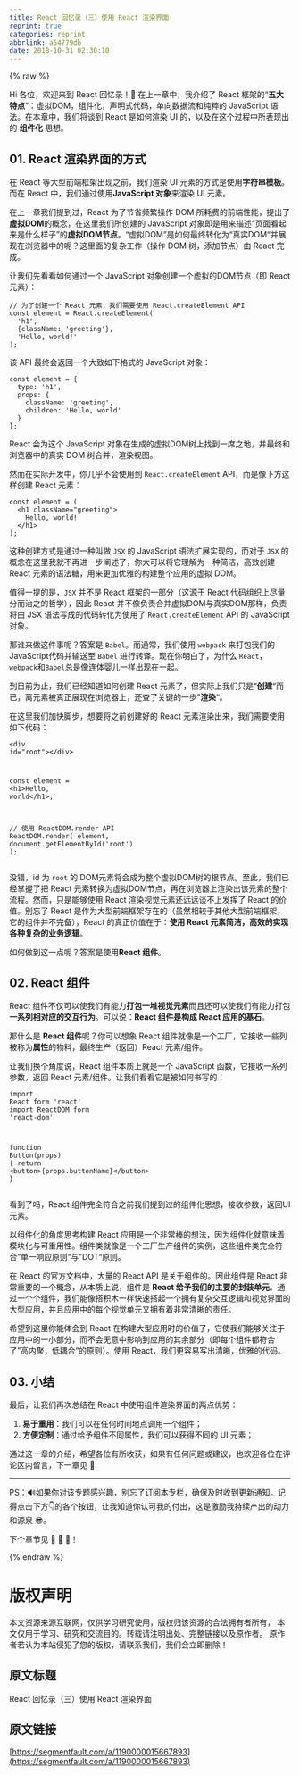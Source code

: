 ```yaml
---
title: React 回忆录（三）使用 React 渲染界面
reprint: true
categories: reprint
abbrlink: a54779db
date: 2018-10-31 02:30:10
---
```


{% raw %}
<p>Hi &#x5404;&#x4F4D;&#xFF0C;&#x6B22;&#x8FCE;&#x6765;&#x5230; React &#x56DE;&#x5FC6;&#x5F55;&#xFF01;&#x1F44B; &#x5728;&#x4E0A;&#x4E00;&#x7AE0;&#x4E2D;&#xFF0C;&#x6211;&#x4ECB;&#x7ECD;&#x4E86; React &#x6846;&#x67B6;&#x7684;&#x201C;<strong>&#x4E94;&#x5927;&#x7279;&#x70B9;</strong>&#x201D;&#xFF1A;&#x865A;&#x62DF;DOM&#xFF0C;&#x7EC4;&#x4EF6;&#x5316;&#xFF0C;&#x58F0;&#x660E;&#x5F0F;&#x4EE3;&#x7801;&#xFF0C;&#x5355;&#x5411;&#x6570;&#x636E;&#x6D41;&#x548C;&#x7EAF;&#x7CB9;&#x7684; JavaScript &#x8BED;&#x6CD5;&#x3002;&#x5728;&#x672C;&#x7AE0;&#x4E2D;&#xFF0C;&#x6211;&#x4EEC;&#x5C06;&#x8C08;&#x5230; React &#x662F;&#x5982;&#x4F55;&#x6E32;&#x67D3; UI &#x7684;&#xFF0C;&#x4EE5;&#x53CA;&#x5728;&#x8FD9;&#x4E2A;&#x8FC7;&#x7A0B;&#x4E2D;&#x6240;&#x8868;&#x73B0;&#x51FA;&#x7684; <strong>&#x7EC4;&#x4EF6;&#x5316;</strong> &#x601D;&#x60F3;&#x3002;</p><h2 id="articleHeader0">01. React &#x6E32;&#x67D3;&#x754C;&#x9762;&#x7684;&#x65B9;&#x5F0F;</h2><p>&#x5728; React &#x7B49;&#x5927;&#x578B;&#x524D;&#x7AEF;&#x6846;&#x67B6;&#x51FA;&#x73B0;&#x4E4B;&#x524D;&#xFF0C;&#x6211;&#x4EEC;&#x6E32;&#x67D3; UI &#x5143;&#x7D20;&#x7684;&#x65B9;&#x5F0F;&#x662F;&#x4F7F;&#x7528;<strong>&#x5B57;&#x7B26;&#x4E32;&#x6A21;&#x677F;</strong>&#x3002;&#x800C;&#x5728; React &#x4E2D;&#xFF0C;&#x6211;&#x4EEC;&#x901A;&#x8FC7;&#x4F7F;&#x7528;<strong>JavaScript &#x5BF9;&#x8C61;</strong>&#x6765;&#x6E32;&#x67D3; UI &#x5143;&#x7D20;&#x3002;</p><p>&#x5728;&#x4E0A;&#x4E00;&#x7AE0;&#x6211;&#x4EEC;&#x63D0;&#x5230;&#x8FC7;&#xFF0C;React &#x4E3A;&#x4E86;&#x8282;&#x7701;&#x9891;&#x7E41;&#x64CD;&#x4F5C; DOM &#x6240;&#x8017;&#x8D39;&#x7684;&#x524D;&#x7AEF;&#x6027;&#x80FD;&#xFF0C;&#x63D0;&#x51FA;&#x4E86;<strong>&#x865A;&#x62DF;DOM</strong>&#x7684;&#x6982;&#x5FF5;&#xFF0C;&#x5728;&#x8FD9;&#x91CC;&#x6211;&#x4EEC;&#x6240;&#x521B;&#x5EFA;&#x7684; JavaScript &#x5BF9;&#x8C61;&#x5373;&#x662F;&#x7528;&#x6765;&#x63CF;&#x8FF0;&#x201C;&#x9875;&#x9762;&#x770B;&#x8D77;&#x6765;&#x662F;&#x4EC0;&#x4E48;&#x6837;&#x5B50;&#x201D;&#x7684;<strong>&#x865A;&#x62DF;DOM&#x8282;&#x70B9;</strong>&#x3002;&#x201C;&#x865A;&#x62DF;DOM&#x201D;&#x662F;&#x5982;&#x4F55;&#x6700;&#x7EC8;&#x8F6C;&#x5316;&#x4E3A;&#x201C;&#x771F;&#x5B9E;DOM&#x201C;&#x5E76;&#x5C55;&#x73B0;&#x5728;&#x6D4F;&#x89C8;&#x5668;&#x4E2D;&#x7684;&#x5462;&#xFF1F;&#x8FD9;&#x91CC;&#x9762;&#x7684;&#x590D;&#x6742;&#x5DE5;&#x4F5C;&#xFF08;&#x64CD;&#x4F5C; DOM &#x6811;&#xFF0C;&#x6DFB;&#x52A0;&#x8282;&#x70B9;&#xFF09;&#x7531; React &#x5B8C;&#x6210;&#x3002;</p><p>&#x8BA9;&#x6211;&#x4EEC;&#x5148;&#x770B;&#x770B;&#x5982;&#x4F55;&#x901A;&#x8FC7;&#x4E00;&#x4E2A; JavaScript &#x5BF9;&#x8C61;&#x521B;&#x5EFA;&#x4E00;&#x4E2A;&#x865A;&#x62DF;&#x7684;DOM&#x8282;&#x70B9;&#xFF08;&#x5373; React &#x5143;&#x7D20;&#xFF09;&#xFF1A;</p><div class="widget-codetool" style="display:none"><div class="widget-codetool--inner"><span class="selectCode code-tool" data-toggle="tooltip" data-placement="top" title="" data-original-title="&#x5168;&#x9009;"></span> <span type="button" class="copyCode code-tool" data-toggle="tooltip" data-placement="top" data-clipboard-text="// &#x4E3A;&#x4E86;&#x521B;&#x5EFA;&#x4E00;&#x4E2A; React &#x5143;&#x7D20;&#xFF0C;&#x6211;&#x4EEC;&#x9700;&#x8981;&#x4F7F;&#x7528; React.createElement API
const element = React.createElement(
  &apos;h1&apos;,
  {className: &apos;greeting&apos;},
  &apos;Hello, world!&apos;
);" title="" data-original-title="&#x590D;&#x5236;"></span> <span type="button" class="saveToNote code-tool" data-toggle="tooltip" data-placement="top" title="" data-original-title="&#x653E;&#x8FDB;&#x7B14;&#x8BB0;"></span></div></div><pre class="hljs actionscript"><code><span class="hljs-comment">// &#x4E3A;&#x4E86;&#x521B;&#x5EFA;&#x4E00;&#x4E2A; React &#x5143;&#x7D20;&#xFF0C;&#x6211;&#x4EEC;&#x9700;&#x8981;&#x4F7F;&#x7528; React.createElement API</span>
<span class="hljs-keyword">const</span> element = React.createElement(
  <span class="hljs-string">&apos;h1&apos;</span>,
  {className: <span class="hljs-string">&apos;greeting&apos;</span>},
  <span class="hljs-string">&apos;Hello, world!&apos;</span>
);</code></pre><p>&#x8BE5; API &#x6700;&#x7EC8;&#x4F1A;&#x8FD4;&#x56DE;&#x4E00;&#x4E2A;&#x5927;&#x81F4;&#x5982;&#x4E0B;&#x683C;&#x5F0F;&#x7684; JavaScript &#x5BF9;&#x8C61;&#xFF1A;</p><div class="widget-codetool" style="display:none"><div class="widget-codetool--inner"><span class="selectCode code-tool" data-toggle="tooltip" data-placement="top" title="" data-original-title="&#x5168;&#x9009;"></span> <span type="button" class="copyCode code-tool" data-toggle="tooltip" data-placement="top" data-clipboard-text="const element = {
  type: &apos;h1&apos;,
  props: {
    className: &apos;greeting&apos;,
    children: &apos;Hello, world&apos;
  }
};" title="" data-original-title="&#x590D;&#x5236;"></span> <span type="button" class="saveToNote code-tool" data-toggle="tooltip" data-placement="top" title="" data-original-title="&#x653E;&#x8FDB;&#x7B14;&#x8BB0;"></span></div></div><pre class="hljs xquery"><code>const <span class="hljs-literal">element</span> = {
  type: <span class="hljs-string">&apos;h1&apos;</span>,
  props: {
    className: <span class="hljs-string">&apos;greeting&apos;</span>,
    children: <span class="hljs-string">&apos;Hello, world&apos;</span>
  }
};</code></pre><p>React &#x4F1A;&#x4E3A;&#x8FD9;&#x4E2A; JavaScript &#x5BF9;&#x8C61;&#x5728;&#x751F;&#x6210;&#x7684;&#x865A;&#x62DF;DOM&#x6811;&#x4E0A;&#x627E;&#x5230;&#x4E00;&#x5E2D;&#x4E4B;&#x5730;&#xFF0C;&#x5E76;&#x6700;&#x7EC8;&#x548C;&#x6D4F;&#x89C8;&#x5668;&#x4E2D;&#x7684;&#x771F;&#x5B9E; DOM &#x6811;&#x5408;&#x5E76;&#xFF0C;&#x6E32;&#x67D3;&#x89C6;&#x56FE;&#x3002;</p><p>&#x7136;&#x800C;&#x5728;&#x5B9E;&#x9645;&#x5F00;&#x53D1;&#x4E2D;&#xFF0C;&#x4F60;&#x51E0;&#x4E4E;&#x4E0D;&#x4F1A;&#x4F7F;&#x7528;&#x5230; <code>React.createElement</code> API&#xFF0C;&#x800C;&#x662F;&#x50CF;&#x4E0B;&#x65B9;&#x8FD9;&#x6837;&#x521B;&#x5EFA; React &#x5143;&#x7D20;&#xFF1A;</p><div class="widget-codetool" style="display:none"><div class="widget-codetool--inner"><span class="selectCode code-tool" data-toggle="tooltip" data-placement="top" title="" data-original-title="&#x5168;&#x9009;"></span> <span type="button" class="copyCode code-tool" data-toggle="tooltip" data-placement="top" data-clipboard-text="const element = (
  &lt;h1 className=&quot;greeting&quot;&gt;
    Hello, world!
  &lt;/h1&gt;
);" title="" data-original-title="&#x590D;&#x5236;"></span> <span type="button" class="saveToNote code-tool" data-toggle="tooltip" data-placement="top" title="" data-original-title="&#x653E;&#x8FDB;&#x7B14;&#x8BB0;"></span></div></div><pre class="hljs javascript"><code><span class="hljs-keyword">const</span> element = (
  <span class="xml"><span class="hljs-tag">&lt;<span class="hljs-name">h1</span> <span class="hljs-attr">className</span>=<span class="hljs-string">&quot;greeting&quot;</span>&gt;</span>
    Hello, world!
  <span class="hljs-tag">&lt;/<span class="hljs-name">h1</span>&gt;</span></span>
);</code></pre><p>&#x8FD9;&#x79CD;&#x521B;&#x5EFA;&#x65B9;&#x5F0F;&#x662F;&#x901A;&#x8FC7;&#x4E00;&#x79CD;&#x53EB;&#x505A; <code>JSX</code> &#x7684; JavaScript &#x8BED;&#x6CD5;&#x6269;&#x5C55;&#x5B9E;&#x73B0;&#x7684;&#xFF0C;&#x800C;&#x5BF9;&#x4E8E; <code>JSX</code> &#x7684;&#x6982;&#x5FF5;&#x5728;&#x8FD9;&#x91CC;&#x6211;&#x5C31;&#x4E0D;&#x518D;&#x8FDB;&#x4E00;&#x6B65;&#x9610;&#x8FF0;&#x4E86;&#xFF0C;&#x4F60;&#x5927;&#x53EF;&#x4EE5;&#x5C06;&#x5B83;&#x7406;&#x89E3;&#x4E3A;&#x4E00;&#x79CD;&#x7B80;&#x6D01;&#xFF0C;&#x9AD8;&#x6548;&#x521B;&#x5EFA; React &#x5143;&#x7D20;&#x7684;&#x8BED;&#x6CD5;&#x7CD6;&#xFF0C;&#x7528;&#x6765;&#x66F4;&#x52A0;&#x4F18;&#x96C5;&#x7684;&#x6784;&#x5EFA;&#x6574;&#x4E2A;&#x5E94;&#x7528;&#x7684;&#x865A;&#x62DF; DOM&#x3002;</p><p>&#x503C;&#x5F97;&#x4E00;&#x63D0;&#x7684;&#x662F;&#xFF0C;<code>JSX</code> &#x5E76;&#x4E0D;&#x662F; React &#x6846;&#x67B6;&#x7684;&#x4E00;&#x90E8;&#x5206;&#xFF08;&#x8FD9;&#x6E90;&#x4E8E; React &#x4EE3;&#x7801;&#x7EC4;&#x7EC7;&#x4E0A;&#x5C3D;&#x91CF;&#x5206;&#x800C;&#x6CBB;&#x4E4B;&#x7684;&#x54F2;&#x5B66;&#xFF09;&#xFF0C;&#x56E0;&#x6B64; React &#x5E76;&#x4E0D;&#x50CF;&#x8D1F;&#x8D23;&#x5408;&#x5E76;&#x865A;&#x62DF;DOM&#x4E0E;&#x771F;&#x5B9E;DOM&#x90A3;&#x6837;&#xFF0C;&#x8D1F;&#x8D23;&#x5C06;&#x7531; JSX &#x8BED;&#x6CD5;&#x5199;&#x6210;&#x7684;&#x4EE3;&#x7801;&#x8F6C;&#x5316;&#x4E3A;&#x4F7F;&#x7528;&#x4E86; <code>React.createElement</code> API &#x7684; JavaScript &#x5BF9;&#x8C61;&#x3002;</p><p>&#x90A3;&#x8C01;&#x6765;&#x505A;&#x8FD9;&#x4EF6;&#x4E8B;&#x5462;&#xFF1F;&#x7B54;&#x6848;&#x662F; <code>Babel</code>&#x3002;&#x800C;&#x901A;&#x5E38;&#xFF0C;&#x6211;&#x4EEC;&#x4F7F;&#x7528; <code>webpack</code> &#x6765;&#x6253;&#x5305;&#x6211;&#x4EEC;&#x7684; JavaScript&#x4EE3;&#x7801;&#x5E76;&#x8F93;&#x9001;&#x81F3; <code>Babel</code> &#x8FDB;&#x884C;&#x8F6C;&#x8BD1;&#x3002;&#x73B0;&#x5728;&#x4F60;&#x660E;&#x767D;&#x4E86;&#xFF0C;&#x4E3A;&#x4EC0;&#x4E48; <code>React</code>&#xFF0C;<code>webpack</code>&#x548C;<code>Babel</code>&#x603B;&#x662F;&#x50CF;&#x8FDE;&#x4F53;&#x5A74;&#x513F;&#x4E00;&#x6837;&#x51FA;&#x73B0;&#x5728;&#x4E00;&#x8D77;&#x3002;</p><p>&#x5230;&#x76EE;&#x524D;&#x4E3A;&#x6B62;&#xFF0C;&#x6211;&#x4EEC;&#x5DF2;&#x7ECF;&#x77E5;&#x9053;&#x5982;&#x4F55;&#x521B;&#x5EFA; React &#x5143;&#x7D20;&#x4E86;&#xFF0C;&#x4F46;&#x5B9E;&#x9645;&#x4E0A;&#x6211;&#x4EEC;&#x53EA;&#x662F;&#x201C;<strong>&#x521B;&#x5EFA;</strong>&#x201C;&#x800C;&#x5DF2;&#xFF0C;&#x79BB;&#x5143;&#x7D20;&#x88AB;&#x771F;&#x6B63;&#x5C55;&#x73B0;&#x5728;&#x6D4F;&#x89C8;&#x5668;&#x4E0A;&#xFF0C;&#x8FD8;&#x67E5;&#x4E86;&#x5173;&#x952E;&#x7684;&#x4E00;&#x6B65;&#x201D;<strong>&#x6E32;&#x67D3;</strong>&#x201C;&#x3002;</p><p>&#x5728;&#x8FD9;&#x91CC;&#x6211;&#x4EEC;&#x52A0;&#x5FEB;&#x811A;&#x6B65;&#xFF0C;&#x60F3;&#x8981;&#x5C06;&#x4E4B;&#x524D;&#x521B;&#x5EFA;&#x597D;&#x7684; React &#x5143;&#x7D20;&#x6E32;&#x67D3;&#x51FA;&#x6765;&#xFF0C;&#x6211;&#x4EEC;&#x9700;&#x8981;&#x4F7F;&#x7528;&#x5982;&#x4E0B;&#x4EE3;&#x7801;&#xFF1A;</p><div class="widget-codetool" style="display:none"><div class="widget-codetool--inner"><span class="selectCode code-tool" data-toggle="tooltip" data-placement="top" title="" data-original-title="&#x5168;&#x9009;"></span> <span type="button" class="copyCode code-tool" data-toggle="tooltip" data-placement="top" data-clipboard-text="&lt;div id=&quot;root&quot;&gt;&lt;/div&gt;

const element = &lt;h1&gt;Hello, world&lt;/h1&gt;;

// &#x4F7F;&#x7528; ReactDOM.render API
ReactDOM.render(
  element,
  document.getElementById(&apos;root&apos;)
);" title="" data-original-title="&#x590D;&#x5236;"></span> <span type="button" class="saveToNote code-tool" data-toggle="tooltip" data-placement="top" title="" data-original-title="&#x653E;&#x8FDB;&#x7B14;&#x8BB0;"></span></div></div><pre class="hljs javascript"><code>&lt;div id=<span class="hljs-string">&quot;root&quot;</span>&gt;<span class="xml"><span class="hljs-tag">&lt;/<span class="hljs-name">div</span>&gt;</span></span>

<span class="hljs-keyword">const</span> element = <span class="xml"><span class="hljs-tag">&lt;<span class="hljs-name">h1</span>&gt;</span>Hello, world<span class="hljs-tag">&lt;/<span class="hljs-name">h1</span>&gt;</span></span>;

<span class="hljs-comment">// &#x4F7F;&#x7528; ReactDOM.render API</span>
ReactDOM.render(
  element,
  <span class="hljs-built_in">document</span>.getElementById(<span class="hljs-string">&apos;root&apos;</span>)
);</code></pre><p>&#x6CA1;&#x9519;&#xFF0C;id &#x4E3A; <code>root</code> &#x7684; DOM&#x5143;&#x7D20;&#x5C06;&#x4F1A;&#x6210;&#x4E3A;&#x6574;&#x4E2A;&#x865A;&#x62DF;DOM&#x6811;&#x7684;&#x6839;&#x8282;&#x70B9;&#x3002;&#x81F3;&#x6B64;&#xFF0C;&#x6211;&#x4EEC;&#x5DF2;&#x7ECF;&#x638C;&#x63E1;&#x4E86;&#x628A; React &#x5143;&#x7D20;&#x8F6C;&#x6362;&#x4E3A;&#x865A;&#x62DF;DOM&#x8282;&#x70B9;&#xFF0C;&#x518D;&#x5728;&#x6D4F;&#x89C8;&#x5668;&#x4E0A;&#x6E32;&#x67D3;&#x51FA;&#x8BE5;&#x5143;&#x7D20;&#x7684;&#x6574;&#x4E2A;&#x6D41;&#x7A0B;&#x3002;&#x7136;&#x800C;&#xFF0C;&#x53EA;&#x662F;&#x80FD;&#x591F;&#x4F7F;&#x7528; React &#x6E32;&#x67D3;&#x89C6;&#x89C9;&#x5143;&#x7D20;&#x8FD8;&#x8FDC;&#x8FDC;&#x8C08;&#x4E0D;&#x4E0A;&#x53D1;&#x6325;&#x4E86; React &#x7684;&#x4EF7;&#x503C;&#x3002;&#x522B;&#x5FD8;&#x4E86; React &#x662F;&#x4F5C;&#x4E3A;&#x5927;&#x578B;&#x524D;&#x7AEF;&#x6846;&#x67B6;&#x5B58;&#x5728;&#x7684;&#xFF08;&#x867D;&#x7136;&#x76F8;&#x8F83;&#x4E8E;&#x5176;&#x4ED6;&#x5927;&#x578B;&#x524D;&#x7AEF;&#x6846;&#x67B6;&#xFF0C;&#x5B83;&#x7684;&#x7EC4;&#x4EF6;&#x5E76;&#x4E0D;&#x5B8C;&#x5907;&#xFF09;&#xFF0C;React &#x7684;&#x771F;&#x6B63;&#x4EF7;&#x503C;&#x5728;&#x4E8E;&#xFF1A;<strong>&#x4F7F;&#x7528; React &#x5143;&#x7D20;&#x7B80;&#x6D01;&#xFF0C;&#x9AD8;&#x6548;&#x7684;&#x5B9E;&#x73B0;&#x5404;&#x79CD;&#x590D;&#x6742;&#x7684;&#x4E1A;&#x52A1;&#x903B;&#x8F91;</strong>&#x3002;</p><p>&#x5982;&#x4F55;&#x505A;&#x5230;&#x8FD9;&#x4E00;&#x70B9;&#x5462;&#xFF1F;&#x7B54;&#x6848;&#x662F;&#x4F7F;&#x7528;<strong>React &#x7EC4;&#x4EF6;</strong>&#x3002;</p><h2 id="articleHeader1">02. React &#x7EC4;&#x4EF6;</h2><p>React &#x7EC4;&#x4EF6;&#x4E0D;&#x4EC5;&#x53EF;&#x4EE5;&#x4F7F;&#x6211;&#x4EEC;&#x6709;&#x80FD;&#x529B;<strong>&#x6253;&#x5305;&#x4E00;&#x5806;&#x89C6;&#x89C9;&#x5143;&#x7D20;</strong>&#x800C;&#x4E14;&#x8FD8;&#x53EF;&#x4EE5;&#x4F7F;&#x6211;&#x4EEC;&#x6709;&#x80FD;&#x529B;&#x6253;&#x5305;<strong>&#x4E00;&#x7CFB;&#x5217;&#x76F8;&#x5BF9;&#x5E94;&#x7684;&#x4EA4;&#x4E92;&#x884C;&#x4E3A;</strong>&#x3002;&#x53EF;&#x4EE5;&#x8BF4;&#xFF1A;<strong>React &#x7EC4;&#x4EF6;&#x662F;&#x6784;&#x6210; React &#x5E94;&#x7528;&#x7684;&#x57FA;&#x77F3;</strong>&#x3002;</p><p>&#x90A3;&#x4EC0;&#x4E48;&#x662F; <strong>React &#x7EC4;&#x4EF6;</strong>&#x5462;&#xFF1F;&#x4F60;&#x53EF;&#x4EE5;&#x60F3;&#x8C61; React &#x7EC4;&#x4EF6;&#x5C31;&#x50CF;&#x662F;&#x4E00;&#x4E2A;&#x5DE5;&#x5382;&#xFF0C;&#x5B83;&#x63A5;&#x6536;&#x4E00;&#x4E9B;&#x5217;&#x88AB;&#x79F0;&#x4E3A;<strong>&#x5C5E;&#x6027;</strong>&#x7684;&#x7269;&#x6599;&#xFF0C;&#x6700;&#x7EC8;&#x751F;&#x4EA7;&#xFF08;&#x8FD4;&#x56DE;&#xFF09;React &#x5143;&#x7D20;/&#x7EC4;&#x4EF6;&#x3002;</p><p>&#x8BA9;&#x6211;&#x4EEC;&#x6362;&#x4E2A;&#x89D2;&#x5EA6;&#x8BF4;&#xFF0C;React &#x7EC4;&#x4EF6;&#x672C;&#x8D28;&#x4E0A;&#x5C31;&#x662F;&#x4E00;&#x4E2A; JavaScript &#x51FD;&#x6570;&#xFF0C;&#x5B83;&#x63A5;&#x6536;&#x4E00;&#x7CFB;&#x5217;&#x53C2;&#x6570;&#xFF0C;&#x8FD4;&#x56DE; React &#x5143;&#x7D20;/&#x7EC4;&#x4EF6;&#x3002;&#x8BA9;&#x6211;&#x4EEC;&#x770B;&#x770B;&#x5B83;&#x662F;&#x88AB;&#x5982;&#x4F55;&#x4E66;&#x5199;&#x7684;&#xFF1A;</p><div class="widget-codetool" style="display:none"><div class="widget-codetool--inner"><span class="selectCode code-tool" data-toggle="tooltip" data-placement="top" title="" data-original-title="&#x5168;&#x9009;"></span> <span type="button" class="copyCode code-tool" data-toggle="tooltip" data-placement="top" data-clipboard-text="import React form &apos;react&apos;
import ReactDOM form &apos;react-dom&apos;

function Button(props) {
    return &lt;button&gt;{props.buttonName}&lt;/button&gt;
}" title="" data-original-title="&#x590D;&#x5236;"></span> <span type="button" class="saveToNote code-tool" data-toggle="tooltip" data-placement="top" title="" data-original-title="&#x653E;&#x8FDB;&#x7B14;&#x8BB0;"></span></div></div><pre class="hljs javascript"><code><span class="hljs-keyword">import</span> React form <span class="hljs-string">&apos;react&apos;</span>
<span class="hljs-keyword">import</span> ReactDOM form <span class="hljs-string">&apos;react-dom&apos;</span>

<span class="hljs-function"><span class="hljs-keyword">function</span> <span class="hljs-title">Button</span>(<span class="hljs-params">props</span>) </span>{
    <span class="hljs-keyword">return</span> <span class="xml"><span class="hljs-tag">&lt;<span class="hljs-name">button</span>&gt;</span>{props.buttonName}<span class="hljs-tag">&lt;/<span class="hljs-name">button</span>&gt;</span></span>
}</code></pre><p>&#x770B;&#x5230;&#x4E86;&#x5417;&#xFF0C;React &#x7EC4;&#x4EF6;&#x5B8C;&#x5168;&#x7B26;&#x5408;&#x4E4B;&#x524D;&#x6211;&#x4EEC;&#x63D0;&#x5230;&#x8FC7;&#x7684;&#x7EC4;&#x4EF6;&#x5316;&#x601D;&#x60F3;&#xFF0C;&#x63A5;&#x6536;&#x53C2;&#x6570;&#xFF0C;&#x8FD4;&#x56DE;UI&#x5143;&#x7D20;&#x3002;</p><p>&#x4EE5;&#x7EC4;&#x4EF6;&#x5316;&#x7684;&#x89D2;&#x5EA6;&#x601D;&#x8003;&#x6784;&#x5EFA; React &#x5E94;&#x7528;&#x662F;&#x4E00;&#x4E2A;&#x975E;&#x5E38;&#x68D2;&#x7684;&#x60F3;&#x6CD5;&#xFF0C;&#x56E0;&#x4E3A;&#x7EC4;&#x4EF6;&#x5316;&#x5C31;&#x610F;&#x5473;&#x7740;&#x6A21;&#x5757;&#x5316;&#x4E0E;&#x53EF;&#x91CD;&#x7528;&#x6027;&#x3002;&#x7EC4;&#x4EF6;&#x7C7B;&#x5C31;&#x50CF;&#x662F;&#x4E00;&#x4E2A;&#x5DE5;&#x5382;&#x751F;&#x4EA7;&#x7EC4;&#x4EF6;&#x7684;&#x5B9E;&#x4F8B;&#xFF0C;&#x8FD9;&#x4E9B;&#x7EC4;&#x4EF6;&#x7C7B;&#x5B8C;&#x5168;&#x7B26;&#x5408;&#x201D;&#x5355;&#x4E00;&#x54CD;&#x5E94;&#x539F;&#x5219;&#x201C;&#x4E0E;&#x201D;DOT&#x201C;&#x539F;&#x5219;&#x3002;</p><p>&#x5728; React &#x7684;&#x5B98;&#x65B9;&#x6587;&#x6863;&#x4E2D;&#xFF0C;&#x5927;&#x91CF;&#x7684; React API &#x662F;&#x5173;&#x4E8E;&#x7EC4;&#x4EF6;&#x7684;&#x3002;&#x56E0;&#x6B64;&#x7EC4;&#x4EF6;&#x662F; React &#x975E;&#x5E38;&#x91CD;&#x8981;&#x7684;&#x4E00;&#x4E2A;&#x6982;&#x5FF5;&#xFF0C;&#x4ECE;&#x672C;&#x8D28;&#x4E0A;&#x8BF4;&#xFF0C;&#x7EC4;&#x4EF6;&#x662F; <strong>React &#x7ED9;&#x4E88;&#x6211;&#x4EEC;&#x7684;&#x4E3B;&#x8981;&#x7684;&#x5C01;&#x88C5;&#x5355;&#x5143;</strong>&#x3002;&#x901A;&#x8FC7;&#x4E00;&#x4E2A;&#x4E2A;&#x7EC4;&#x4EF6;&#xFF0C;&#x6211;&#x4EEC;&#x80FD;&#x50CF;&#x642D;&#x79EF;&#x6728;&#x4E00;&#x6837;&#x5FEB;&#x901F;&#x642D;&#x8D77;&#x4E00;&#x4E2A;&#x62E5;&#x6709;&#x590D;&#x6742;&#x4EA4;&#x4E92;&#x903B;&#x8F91;&#x548C;&#x89C6;&#x89C9;&#x754C;&#x9762;&#x7684;&#x5927;&#x578B;&#x5E94;&#x7528;&#xFF0C;&#x5E76;&#x4E14;&#x5E94;&#x7528;&#x4E2D;&#x7684;&#x6BCF;&#x4E2A;&#x89C6;&#x89C9;&#x5355;&#x5143;&#x53C8;&#x62E5;&#x6709;&#x7740;&#x975E;&#x5E38;&#x6E05;&#x6670;&#x7684;&#x8D23;&#x4EFB;&#x3002;</p><p>&#x5E0C;&#x671B;&#x5230;&#x8FD9;&#x91CC;&#x4F60;&#x80FD;&#x4F53;&#x4F1A;&#x5230; React &#x5728;&#x6784;&#x5EFA;&#x5927;&#x578B;&#x5E94;&#x7528;&#x65F6;&#x7684;&#x4EF7;&#x503C;&#x4E86;&#xFF0C;&#x5B83;&#x4F7F;&#x6211;&#x4EEC;&#x80FD;&#x591F;&#x5173;&#x6CE8;&#x4E8E;&#x5E94;&#x7528;&#x4E2D;&#x7684;&#x4E00;&#x5C0F;&#x90E8;&#x5206;&#xFF0C;&#x800C;&#x4E0D;&#x4F1A;&#x65E0;&#x610F;&#x4E2D;&#x5F71;&#x54CD;&#x5230;&#x5E94;&#x7528;&#x7684;&#x5176;&#x4F59;&#x90E8;&#x5206;&#xFF08;&#x5373;&#x6BCF;&#x4E2A;&#x7EC4;&#x4EF6;&#x90FD;&#x7B26;&#x5408;&#x4E86;&#x201D;&#x9AD8;&#x5185;&#x805A;&#xFF0C;&#x4F4E;&#x8026;&#x5408;&#x201C;&#x7684;&#x539F;&#x5219;&#xFF09;&#x3002;&#x4F7F;&#x7528; React&#xFF0C;&#x6211;&#x4EEC;&#x66F4;&#x5BB9;&#x6613;&#x5199;&#x51FA;&#x6E05;&#x6670;&#xFF0C;&#x4F18;&#x96C5;&#x7684;&#x4EE3;&#x7801;&#x3002;</p><h2 id="articleHeader2">03. &#x5C0F;&#x7ED3;</h2><p>&#x6700;&#x540E;&#xFF0C;&#x8BA9;&#x6211;&#x4EEC;&#x518D;&#x6B21;&#x603B;&#x7ED3;&#x5728; React &#x4E2D;&#x4F7F;&#x7528;&#x7EC4;&#x4EF6;&#x6E32;&#x67D3;&#x754C;&#x9762;&#x7684;&#x4E24;&#x70B9;&#x4F18;&#x52BF;&#xFF1A;</p><ol><li><strong>&#x6613;&#x4E8E;&#x91CD;&#x7528;</strong>&#xFF1A;&#x6211;&#x4EEC;&#x53EF;&#x4EE5;&#x5728;&#x4EFB;&#x4F55;&#x65F6;&#x95F4;&#x5730;&#x70B9;&#x8C03;&#x7528;&#x4E00;&#x4E2A;&#x7EC4;&#x4EF6;&#xFF1B;</li><li><strong>&#x65B9;&#x4FBF;&#x5B9A;&#x5236;</strong>&#xFF1A;&#x901A;&#x8FC7;&#x7ED9;&#x4E88;&#x7EC4;&#x4EF6;&#x4E0D;&#x540C;&#x5C5E;&#x6027;&#xFF0C;&#x6211;&#x4EEC;&#x53EF;&#x4EE5;&#x83B7;&#x5F97;&#x4E0D;&#x540C;&#x7684; UI &#x5143;&#x7D20;&#xFF1B;</li></ol><p>&#x901A;&#x8FC7;&#x8FD9;&#x4E00;&#x7AE0;&#x7684;&#x4ECB;&#x7ECD;&#xFF0C;&#x5E0C;&#x671B;&#x5404;&#x4F4D;&#x6709;&#x6240;&#x6536;&#x83B7;&#xFF0C;&#x5982;&#x679C;&#x6709;&#x4EFB;&#x4F55;&#x95EE;&#x9898;&#x6216;&#x5EFA;&#x8BAE;&#xFF0C;&#x4E5F;&#x6B22;&#x8FCE;&#x5404;&#x4F4D;&#x5728;&#x8BC4;&#x8BBA;&#x533A;&#x5185;&#x7559;&#x8A00;&#xFF0C;&#x4E0B;&#x4E00;&#x7AE0;&#x89C1; &#x1F64C;</p><hr><p>PS&#xFF1A;&#x1F50A;&#x5982;&#x679C;&#x4F60;&#x5BF9;&#x8BE5;&#x4E13;&#x9898;&#x611F;&#x5174;&#x8DA3;&#xFF0C;&#x522B;&#x5FD8;&#x4E86;&#x8BA2;&#x9605;&#x672C;&#x4E13;&#x680F;&#xFF0C;&#x786E;&#x4FDD;&#x53CA;&#x65F6;&#x6536;&#x5230;&#x66F4;&#x65B0;&#x901A;&#x77E5;&#x3002;&#x8BB0;&#x5F97;&#x70B9;&#x51FB;&#x4E0B;&#x65B9;&#x1F447;&#x7684;&#x5404;&#x4E2A;&#x6309;&#x94AE;&#xFF0C;&#x8BA9;&#x6211;&#x77E5;&#x9053;&#x4F60;&#x8BA4;&#x53EF;&#x6211;&#x7684;&#x4ED8;&#x51FA;&#xFF0C;&#x8FD9;&#x662F;&#x6FC0;&#x52B1;&#x6211;&#x6301;&#x7EED;&#x4EA7;&#x51FA;&#x7684;&#x52A8;&#x529B;&#x548C;&#x6E90;&#x6CC9; &#x1F60E;&#x3002;</p><p>&#x4E0B;&#x4E2A;&#x7AE0;&#x8282;&#x89C1; &#x1F389; &#x1F64C; &#x1F44B;&#xFF01;</p>
{% endraw %}

# 版权声明
本文资源来源互联网，仅供学习研究使用，版权归该资源的合法拥有者所有，
本文仅用于学习、研究和交流目的。转载请注明出处、完整链接以及原作者。
原作者若认为本站侵犯了您的版权，请联系我们，我们会立即删除！

## 原文标题
React 回忆录（三）使用 React 渲染界面

## 原文链接
[https://segmentfault.com/a/1190000015667893](https://segmentfault.com/a/1190000015667893)

